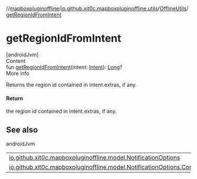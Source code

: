 //[mapboxpluginoffline](../../../index.md)/[io.github.xit0c.mapboxpluginoffline.utils](../index.md)/[OfflineUtils](index.md)/[getRegionIdFromIntent](get-region-id-from-intent.md)



# getRegionIdFromIntent  
[androidJvm]  
Content  
fun [getRegionIdFromIntent](get-region-id-from-intent.md)(intent: [Intent](https://developer.android.com/reference/kotlin/android/content/Intent.html)): [Long](https://kotlinlang.org/api/latest/jvm/stdlib/kotlin/-long/index.html)?  
More info  


Returns the region id contained in intent.extras, if any.



#### Return  


the region id contained in intent.extras, if any.



## See also  
  
androidJvm  
  
| | |
|---|---|
| <a name="io.github.xit0c.mapboxpluginoffline.utils/OfflineUtils/getRegionIdFromIntent/#android.content.Intent/PointingToDeclaration/"></a>[io.github.xit0c.mapboxpluginoffline.model.NotificationOptions](../../io.github.xit0c.mapboxpluginoffline.model/-notification-options/return-activity.md)| <a name="io.github.xit0c.mapboxpluginoffline.utils/OfflineUtils/getRegionIdFromIntent/#android.content.Intent/PointingToDeclaration/"></a>|
| <a name="io.github.xit0c.mapboxpluginoffline.utils/OfflineUtils/getRegionIdFromIntent/#android.content.Intent/PointingToDeclaration/"></a>[io.github.xit0c.mapboxpluginoffline.model.NotificationOptions.Companion](../../io.github.xit0c.mapboxpluginoffline.model/-notification-options/-companion/-e-x-t-r-a_-r-e-g-i-o-n_-i-d_-f-o-r_-a-c-t-i-v-i-t-y.md)| <a name="io.github.xit0c.mapboxpluginoffline.utils/OfflineUtils/getRegionIdFromIntent/#android.content.Intent/PointingToDeclaration/"></a>|
  
  



